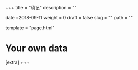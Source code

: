 +++
title = "琐记"
description = ""

date =2018-09-11
weight = 0
draft = false
slug = ""
path = ""

template = "page.html"

# Your own data
[extra]
+++

